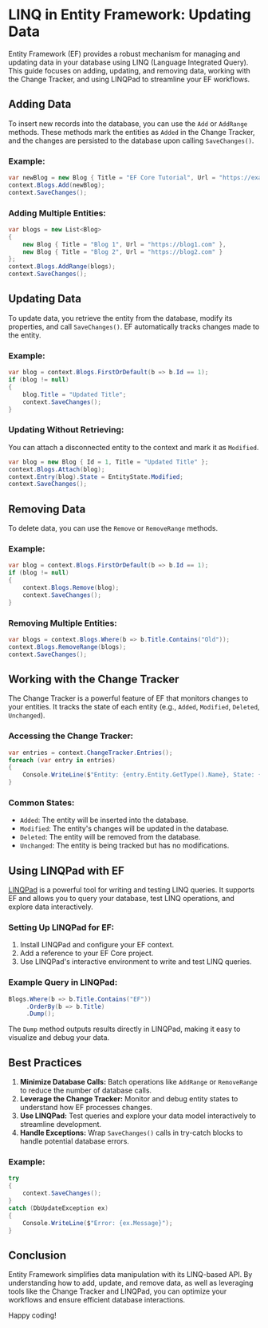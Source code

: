 ﻿# LINQ in Entity Framework: Updating Data

Entity Framework (EF) provides a robust mechanism for managing and updating data in your database using LINQ (Language Integrated Query). This guide focuses on adding, updating, and removing data, working with the Change Tracker, and using LINQPad to streamline your EF workflows.

## Adding Data

To insert new records into the database, you can use the `Add` or `AddRange` methods. These methods mark the entities as `Added` in the Change Tracker, and the changes are persisted to the database upon calling `SaveChanges()`.

### Example:
```csharp
var newBlog = new Blog { Title = "EF Core Tutorial", Url = "https://example.com" };
context.Blogs.Add(newBlog);
context.SaveChanges();
```

### Adding Multiple Entities:
```csharp
var blogs = new List<Blog>
{
    new Blog { Title = "Blog 1", Url = "https://blog1.com" },
    new Blog { Title = "Blog 2", Url = "https://blog2.com" }
};
context.Blogs.AddRange(blogs);
context.SaveChanges();
```

## Updating Data

To update data, you retrieve the entity from the database, modify its properties, and call `SaveChanges()`. EF automatically tracks changes made to the entity.

### Example:
```csharp
var blog = context.Blogs.FirstOrDefault(b => b.Id == 1);
if (blog != null)
{
    blog.Title = "Updated Title";
    context.SaveChanges();
}
```

### Updating Without Retrieving:
You can attach a disconnected entity to the context and mark it as `Modified`.
```csharp
var blog = new Blog { Id = 1, Title = "Updated Title" };
context.Blogs.Attach(blog);
context.Entry(blog).State = EntityState.Modified;
context.SaveChanges();
```

## Removing Data

To delete data, you can use the `Remove` or `RemoveRange` methods.

### Example:
```csharp
var blog = context.Blogs.FirstOrDefault(b => b.Id == 1);
if (blog != null)
{
    context.Blogs.Remove(blog);
    context.SaveChanges();
}
```

### Removing Multiple Entities:
```csharp
var blogs = context.Blogs.Where(b => b.Title.Contains("Old"));
context.Blogs.RemoveRange(blogs);
context.SaveChanges();
```

## Working with the Change Tracker

The Change Tracker is a powerful feature of EF that monitors changes to your entities. It tracks the state of each entity (e.g., `Added`, `Modified`, `Deleted`, `Unchanged`).

### Accessing the Change Tracker:
```csharp
var entries = context.ChangeTracker.Entries();
foreach (var entry in entries)
{
    Console.WriteLine($"Entity: {entry.Entity.GetType().Name}, State: {entry.State}");
}
```

### Common States:
- `Added`: The entity will be inserted into the database.
- `Modified`: The entity's changes will be updated in the database.
- `Deleted`: The entity will be removed from the database.
- `Unchanged`: The entity is being tracked but has no modifications.

## Using LINQPad with EF

[LINQPad](https://www.linqpad.net/) is a powerful tool for writing and testing LINQ queries. It supports EF and allows you to query your database, test LINQ operations, and explore data interactively.

### Setting Up LINQPad for EF:
1. Install LINQPad and configure your EF context.
2. Add a reference to your EF Core project.
3. Use LINQPad's interactive environment to write and test LINQ queries.

### Example Query in LINQPad:
```csharp
Blogs.Where(b => b.Title.Contains("EF"))
     .OrderBy(b => b.Title)
     .Dump();
```

The `Dump` method outputs results directly in LINQPad, making it easy to visualize and debug your data.

## Best Practices

1. **Minimize Database Calls:** Batch operations like `AddRange` or `RemoveRange` to reduce the number of database calls.
2. **Leverage the Change Tracker:** Monitor and debug entity states to understand how EF processes changes.
3. **Use LINQPad:** Test queries and explore your data model interactively to streamline development.
4. **Handle Exceptions:** Wrap `SaveChanges()` calls in try-catch blocks to handle potential database errors.

### Example:
```csharp
try
{
    context.SaveChanges();
}
catch (DbUpdateException ex)
{
    Console.WriteLine($"Error: {ex.Message}");
}
```

## Conclusion

Entity Framework simplifies data manipulation with its LINQ-based API. By understanding how to add, update, and remove data, as well as leveraging tools like the Change Tracker and LINQPad, you can optimize your workflows and ensure efficient database interactions.

Happy coding!

